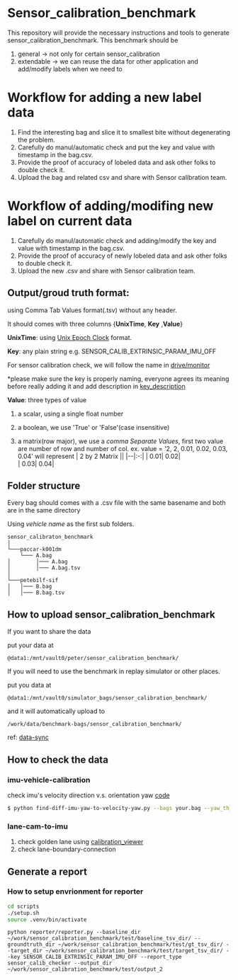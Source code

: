 # Sensor_calibration_benchmark
  This repository will provide the necessary instructions and tools to generate sensor_calibration_benchmark.
  This benchmark should be 
  1. general -> not only for certain sensor_calibration
  2. extendable -> we can reuse the data for other application and add/modify labels when we need to
  



# Workflow for adding a new label data
1. Find the interesting bag and slice it to smallest bite without degenerating the problem.
2. Carefully do manul/automatic check and put the key and value with timestamp in the bag.csv.
3. Provide the proof of accuracy of lobeled data and ask other folks to double check it.
4. Upload the bag and related csv and share with Sensor calibration team.

# Workflow of adding/modifing new label on current data
1. Carefully do manul/automatic check and adding/modify the key and value with timestamp in the bag.csv.
2. Provide the proof of accuracy of newly lobeled data and ask other folks to double check it.
3. Upload the new .csv and share with Sensor calibration team.

## Output/groud truth format:
 using Comma Tab Values format(.tsv) without any header. 
 
 It should comes with three columns {**UnixTime**, **Key** ,**Value**}
 
 **UnixTime**: using [Unix Epoch Clock](https://en.wikipedia.org/wiki/Unix_time) format. 
 
 **Key**: any plain string e.g. SENSOR_CALIB_EXTRINSIC_PARAM_IMU_OFF
 
 For sensor calibration check, we will follow the name in [drive/monitor](https://github.com/PlusAI/drive/blob/master/protos/monitor/status_report_msg.proto)
 
 *please make sure the key is properly naming, everyone agrees its meaning before really adding it and add description in [key_description](./doc/key_description.md)
 
 **Value**: three types of value
 1. a scalar, using a single float number
 
 2. a boolean, we use 'True' or 'False'(case insensitive)

 3. a matrix(row major), we use a *comma Separate Values*, first two value are number of row and number of col. 
 ex. value = '2, 2, 0.01, 0.02, 0.03, 0.04' will represent
      | 2 by 2 Matrix || 
      |--|:-:|
      | 0.01| 0.02|      
      | 0.03| 0.04|

## Folder structure
Every bag should comes with a .csv file with the same basename and both are in the same directory

Using *vehicle name* as the first sub folders.
```
sensor_calibraton_benchmark 
│
└───paccar-k001dm
    └─── A.bag
│        │─── A.bag
│        │─── A.bag.tsv
│   
└───petebilf-sif
│   │─── B.bag
│   │─── B.bag.tsv
```

## How to upload sensor_calibration_benchmark

If you want to share the data

put your data at 

`@data1:/mnt/vault0/peter/sensor_calibration_benchmark/`

If you will need to use the benchmark in replay simulator or other places.

put you data at 

`@data1:/mnt/vault0/simulator_bags/sensor_calibration_benchmark/` 

and it will automatically upload to 

`/work/data/benchmark-bags/sensor_calibration_benchmark/`

ref: [data-sync](https://github.com/PlusAI/data-sync/blob/master/conf/sync.yaml#L52)



## How to check the data

### imu-vehicle-calibration

check imu's velocity direction v.s. orientation yaw [code](./scripts/find-diff-imu-yaw-to-velocity-yaw.py)
```bash
$ python find-diff-imu-yaw-to-velocity-yaw.py --bags your.bag --yaw_th_in_rad 0.0085
```

### lane-cam-to-imu
1. check golden lane using [calibration_viewer](./scripts/calibration_viewer/README.md)
2. check lane-boundary-connection


## Generate a report

### How to setup envrionment for reporter

```bash
cd scripts
./setup.sh
source .venv/bin/activate
```

```base
python reporter/reporter.py --baseline_dir ~/work/sensor_calibration_benchmark/test/baseline_tsv_dir/ --groundtruth_dir ~/work/sensor_calibration_benchmark/test/gt_tsv_dir/ --target_dir ~/work/sensor_calibration_benchmark/test/target_tsv_dir/ --key SENSOR_CALIB_EXTRINSIC_PARAM_IMU_OFF --report_type sensor_calib_checker --output_dir ~/work/sensor_calibration_benchmark/test/output_2
```



 
 
 

 
 
 
 
 
